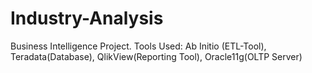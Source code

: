 # Industry-Analysis
Business Intelligence Project. Tools Used: Ab Initio (ETL-Tool), Teradata(Database), QlikView(Reporting Tool), Oracle11g(OLTP Server)
